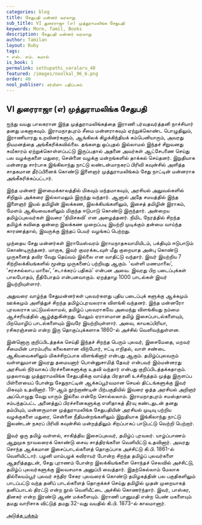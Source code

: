 ```yaml
---
categories: blog
title: சேதுபதி மன்னர் வரலாறு
sub_title: VI துரைராஜா (எ) முத்துராமலிங்க சேதுபதி
keywords: More, Tamil, Books
description: சேதுபதி மன்னர் வரலாறு
author: Tamilan
layout: Ruby
tags:
- எஸ். எம். கமால்
is_book: 1
permalink: sethupathi_varalaru_40
featured: /images/noolkal_96_6.png
order: 40
nool_publiser: சர்மிளா பதிப்பகம்
---
```



## VI துரைராஜா (எ) முத்துராமலிங்க சேதுபதி

ஐந்து வயது பாலகரான இந்த முத்துராமலிங்கத்தை இராணி பர்வதவர்த்தனி நாச்சியார் தனது மகனாகவும். இராமநாதபுரம் சீமை மன்னராகவும் ஏற்றுக்கொண்ட பொழுதிலும், இராணியாரது உறவினர்களும், ஆங்கிலக் கிழக்கிந்தியக் கம்பெனியாரும், அவரது நியமனத்தை அங்கீகரிக்கவில்லை. தங்களது ஒப்புதல் இல்லாமல் இந்தச் சிறுவனது சுவீகாரம் ஏற்றுக்கொள்ளப்பட்டு இருப்பதால் அதனை அவர்கள் ஆட்சேபணை செய்து பல வழக்குகளை மதுரை, சென்னை வழக்கு மன்றங்களில் தாக்கல் செய்தனர். இறுதியாக மன்னரது சார்பாக இங்கிலாந்து நாட்டு லண்டன்மாநகரப் பிரிவி கவுன்சில் அளித்த சாதகமான தீர்ப்பினைக் கொண்டு இளைஞர் முத்துராமலிங்கம் சேது நாட்டின் மன்னராக அங்கீகரிக்கப்பட்டார்.

இந்த மன்னர் இளமைக்காலத்தில் மிகவும் மந்தமாகவும், அரசியல் அலுவல்களில் சிறிதும் அக்கரை இல்லாமலும் இருந்து வந்தார். ஆனால் அதே சமயத்தில் இந்த இளைஞர் இயல் தமிழின் இலக்கண, இலக்கியங்களிலும், இசைத் தமிழின் இராகம், மேளம் ஆகியவைகளிலும் மிகுந்த ஈடுபாடு கொண்டு இருந்தார். அன்றைய தமிழ்ப்புலவர்கள் இவரை ‘நிமிசகவி’ என அழைத்தனர். நிமிட நேரத்தில் சிறந்த தமிழ்க் கவிதை ஒன்றை இலக்கண முறைப்படி இயற்றி முடிக்கும் தன்மை வாய்ந்த காரணத்தால், இவருக்கு இந்தப் பெயர் வழங்கப் பெற்றது.

முந்தைய சேது மன்னர்கள் இராமேஸ்வரம் இராமநாதசுவாமியிடம், பக்தியும் ஈடுபாடும் கொண்டிருந்தனர். மாறாக, இவர் குமரக்கடவுள் மீது குறையாத அன்பு கொண்டு முருகனைத் தவிர வேறு தெய்வம் இல்லை என வாதிட்டு வந்தார். இவர் இயற்றிய 7 சிற்றிலக்கியங்களில் மூன்று முருகனைப் பற்றியது ஆகும். 'வள்ளி மணமாலை’, ‘சரசசல்லாப மாலை’, ‘சடாக்கரப் பதிகம்’ என்பன அவை. இவரது பிற படைப்புக்கள் பாலபோதம், நீதிபோதம் என்பனவாகும். ஏறத்தாழ 1000 பாடல்கள் இவர் இயற்றியுள்ளார்.

அதுவரை வாழ்ந்த சேதுமன்னர்கள் புலவர்களது புதிய படைப்புக் களுக்கு ஆக்கமும் ஊக்கமும் அளித்துச் சிறந்த தமிழ்ப்புரவலராக விளங்கி வந்தனர். இந்த மன்னரோ புரவலராக மட்டுமல்லாமல், தமிழ்ப் புலவராகவே அமைந்து விளங்கியது நம்மை ஆச்சரியத்தில் ஆழ்த்துகின்றது. மேலும் ஏராளமான தமிழ் இசைப்பாடல்களையும், பிறமொழிப் பாடல்களையும் இவரே இயற்றியுள்ளார். அவை, காயகப்பிரியா, ரசிகரஞ்சனம் என்ற இரு தொகுப்புக்களாக 1860-ல் அச்சில் வெளிவந்துள்ளன.

இன்னொரு குறிப்பிடத்தக்க செய்தி இந்தச் சிறந்த பெரும் புலவர், இசைமேதை, மறவர் சீமையின் பாரம்பரிய கலைகளான விற்போர், ஈட்டி எறிதல், வாள் சண்டை ஆகியவைகளிலும் மிகச்சிறப்பாக விளங்கினார் என்பது ஆகும். தமிழ்ப்புலவரும் வள்ளலுமான இவரது தமையனார் பொன்னுசாமித் தேவர் என்பவர் இம்மன்னரது அரசியல் நிர்வாகப் பிரச்சனைகளுக்கு உதவி வந்தார் என்பது குறிப்பிடத்தக்கதாகும். முதலாவது முத்துராமலிங்க சேதுபதிக்கு வாய்த்த பிரதானி உச்சிநத்தம் முத்து இருளப்ப பிள்ளையைப் போன்று சேதுநாட்டின் ஆக்கப்பூர்வமான செயல் திட்டங்களுக்கு இவர் மிகவும் உதவினார். 19-ஆம் நூற்றாண்டின் பிற்பகுதியில் இவரை ஒத்த அரசியல் அறிஞர் அப்பொழுது வேறு யாரும் இல்லை என்றே சொல்லலாம். இராமநாதபுரம் சமஸ்தானம் சம்பந்தப்பட்ட அனைத்துப் பிரச்சனைகளுக்கு எளிதாகத் தீர்வு கண்டதுடன் தனது தம்பியும், மன்னருமான முத்துராமலிங்க சேதுபதியின் அரசியல் முடிவு பற்றிய வழக்குகளை மதுரை, சென்னை நீதிமன்றங்களிலும் இறுதியாக இங்கிலாந்து நாட்டு இலண்டன் நகரப் பிரிவி கவுன்சில் மன்றத்திலும் சிறப்பாகப் பாடுபட்டு வெற்றி பெற்றார்.

இவர் ஒரு தமிழ் வள்ளல், சாகித்திய இசைப்புலவர், தமிழ்ப் புரவலர். யாழ்ப்பாணம் ஆறுமுக நாவலரைக் கொண்டு சைவ சாத்திரங்களை வெளியிட்டு உதவினார். அவரது சொந்த ஆக்கமான இசைப்பாடல்களைத் தொகுப்பாக அச்சிட்டு கி.பி. 1861-ல் வெளியிட்டார். பழனி மாம்பழக் கவிராயர் போன்ற சிறந்த தமிழ்ப் புலவர்களை ஆதரித்ததுடன், சேது புராணம் போன்ற இலக்கியங்களை சொந்தச் செலவில் அச்சிட்டு, தமிழ்ப் புலவர்களுக்கு இலவசமாக அனுப்பி வைத்தார். இதற்கெல்லாம் மேலாக தில்லையம்பூர் புலவர் சந்திர சேகர புலவரைக் கொண்டு தமிழகத்தின் பல பகுதிகளிலும் பாடப்பட்டு வந்த தனிப் பாடல்களைத் தொகுக்கச் செய்து தமிழில் முதன் முறையாகத் தனிப்பாடல் திரட்டு என்ற நூல் வெளியீட்டை அச்சில் கொணர்ந்தார். இவர், பாஸ்கர, தினகர் என்ற இரண்டு ஆண் மக்களையும். இராணி பானுமதி என்ற பெண் மகளையும் தமது வாரிசாக விட்டுத் தமது 32-வது வயதில் கி.பி. 1873-ல் காலமானார்.

[அடுத்த பக்கம்](sethupathi_varalaru_41)